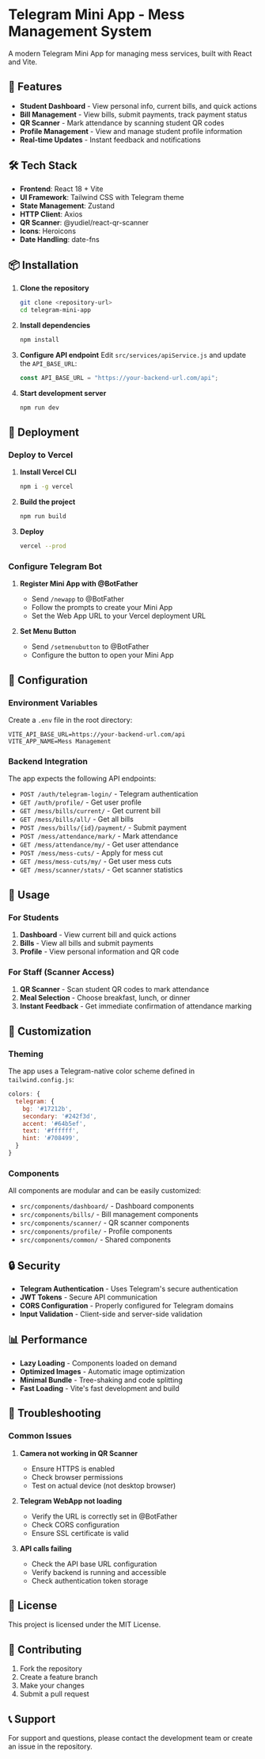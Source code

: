 # Telegram Mini App - Mess Management System

A modern Telegram Mini App for managing mess services, built with React and Vite.

## 🚀 Features

- **Student Dashboard** - View personal info, current bills, and quick actions
- **Bill Management** - View bills, submit payments, track payment status
- **QR Scanner** - Mark attendance by scanning student QR codes
- **Profile Management** - View and manage student profile information
- **Real-time Updates** - Instant feedback and notifications

## 🛠️ Tech Stack

- **Frontend**: React 18 + Vite
- **UI Framework**: Tailwind CSS with Telegram theme
- **State Management**: Zustand
- **HTTP Client**: Axios
- **QR Scanner**: @yudiel/react-qr-scanner
- **Icons**: Heroicons
- **Date Handling**: date-fns

## 📦 Installation

1. **Clone the repository**

   ```bash
   git clone <repository-url>
   cd telegram-mini-app
   ```

2. **Install dependencies**

   ```bash
   npm install
   ```

3. **Configure API endpoint**
   Edit `src/services/apiService.js` and update the `API_BASE_URL`:

   ```javascript
   const API_BASE_URL = "https://your-backend-url.com/api";
   ```

4. **Start development server**
   ```bash
   npm run dev
   ```

## 🚀 Deployment

### Deploy to Vercel

1. **Install Vercel CLI**

   ```bash
   npm i -g vercel
   ```

2. **Build the project**

   ```bash
   npm run build
   ```

3. **Deploy**
   ```bash
   vercel --prod
   ```

### Configure Telegram Bot

1. **Register Mini App with @BotFather**

   - Send `/newapp` to @BotFather
   - Follow the prompts to create your Mini App
   - Set the Web App URL to your Vercel deployment URL

2. **Set Menu Button**
   - Send `/setmenubutton` to @BotFather
   - Configure the button to open your Mini App

## 🔧 Configuration

### Environment Variables

Create a `.env` file in the root directory:

```env
VITE_API_BASE_URL=https://your-backend-url.com/api
VITE_APP_NAME=Mess Management
```

### Backend Integration

The app expects the following API endpoints:

- `POST /auth/telegram-login/` - Telegram authentication
- `GET /auth/profile/` - Get user profile
- `GET /mess/bills/current/` - Get current bill
- `GET /mess/bills/all/` - Get all bills
- `POST /mess/bills/{id}/payment/` - Submit payment
- `POST /mess/attendance/mark/` - Mark attendance
- `GET /mess/attendance/my/` - Get user attendance
- `POST /mess/mess-cuts/` - Apply for mess cut
- `GET /mess/mess-cuts/my/` - Get user mess cuts
- `GET /mess/scanner/stats/` - Get scanner statistics

## 📱 Usage

### For Students

1. **Dashboard** - View current bill and quick actions
2. **Bills** - View all bills and submit payments
3. **Profile** - View personal information and QR code

### For Staff (Scanner Access)

1. **QR Scanner** - Scan student QR codes to mark attendance
2. **Meal Selection** - Choose breakfast, lunch, or dinner
3. **Instant Feedback** - Get immediate confirmation of attendance marking

## 🎨 Customization

### Theming

The app uses a Telegram-native color scheme defined in `tailwind.config.js`:

```javascript
colors: {
  telegram: {
    bg: '#17212b',
    secondary: '#242f3d',
    accent: '#64b5ef',
    text: '#ffffff',
    hint: '#708499',
  }
}
```

### Components

All components are modular and can be easily customized:

- `src/components/dashboard/` - Dashboard components
- `src/components/bills/` - Bill management components
- `src/components/scanner/` - QR scanner components
- `src/components/profile/` - Profile components
- `src/components/common/` - Shared components

## 🔒 Security

- **Telegram Authentication** - Uses Telegram's secure authentication
- **JWT Tokens** - Secure API communication
- **CORS Configuration** - Properly configured for Telegram domains
- **Input Validation** - Client-side and server-side validation

## 📊 Performance

- **Lazy Loading** - Components loaded on demand
- **Optimized Images** - Automatic image optimization
- **Minimal Bundle** - Tree-shaking and code splitting
- **Fast Loading** - Vite's fast development and build

## 🐛 Troubleshooting

### Common Issues

1. **Camera not working in QR Scanner**

   - Ensure HTTPS is enabled
   - Check browser permissions
   - Test on actual device (not desktop browser)

2. **Telegram WebApp not loading**

   - Verify the URL is correctly set in @BotFather
   - Check CORS configuration
   - Ensure SSL certificate is valid

3. **API calls failing**
   - Check the API base URL configuration
   - Verify backend is running and accessible
   - Check authentication token storage

## 📄 License

This project is licensed under the MIT License.

## 🤝 Contributing

1. Fork the repository
2. Create a feature branch
3. Make your changes
4. Submit a pull request

## 📞 Support

For support and questions, please contact the development team or create an issue in the repository.
